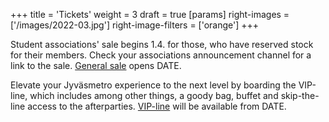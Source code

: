 +++
title = 'Tickets'
weight = 3
draft = true
[params]
  right-images = ['/images/2022-03.jpg']
  right-image-filters = ['orange']
+++

Student associations' sale begins 1.4. for those, who have reserved stock for their members. Check your associations announcement channel for a link to the sale. [General sale](/) opens DATE.

Elevate your Jyväsmetro experience to the next level by boarding the VIP-line, which includes among other things, a goody bag, buffet and skip-the-line access to the afterparties. [VIP-line](/) will be available from DATE.
